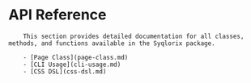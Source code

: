 # API Reference

        This section provides detailed documentation for all classes, methods, and functions available in the Syqlorix package.

        - [Page Class](page-class.md)
        - [CLI Usage](cli-usage.md)
        - [CSS DSL](css-dsl.md)